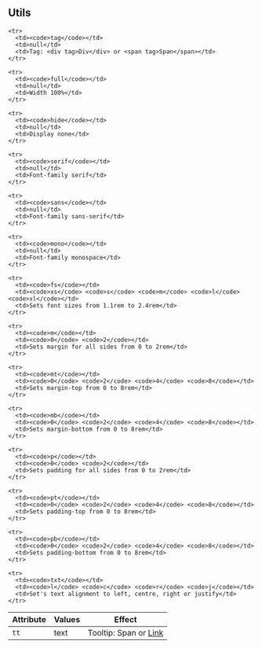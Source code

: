 ## Utils

<table>
  <thead>
    <tr>
      <th>Attribute</th>
      <th>Values</th>
      <th>Effect</th>
    </tr>
  </thead>

  <tbody>
    <tr>
      <td><code>tt</code></td>
      <td>text</td>
      <td>Tooltip: <span tt="Tooltip Top">Span</span> or <a tt href="http://www.rawcss.com/" target="_blank">Link</a></td>
    </tr>

    <tr>
      <td><code>tag</code></td>
      <td>null</td>
      <td>Tag: <div tag>Div</div> or <span tag>Span</span></td>
    </tr>

    <tr>
      <td><code>full</code></td>
      <td>null</td>
      <td>Width 100%</td>
    </tr>

    <tr>
      <td><code>hide</code></td>
      <td>null</td>
      <td>Display none</td>
    </tr>

    <tr>
      <td><code>serif</code></td>
      <td>null</td>
      <td>Font-family serif</td>
    </tr>

    <tr>
      <td><code>sans</code></td>
      <td>null</td>
      <td>Font-family sans-serif</td>
    </tr>

    <tr>
      <td><code>mono</code></td>
      <td>null</td>
      <td>Font-family monospace</td>
    </tr>

    <tr>
      <td><code>fs</code></td>
      <td><code>xs</code> <code>s</code> <code>m</code> <code>l</code> <code>xl</code></td>
      <td>Sets font sizes from 1.1rem to 2.4rem</td>
    </tr>

    <tr>
      <td><code>m</code></td>
      <td><code>0</code> <code>2</code></td>
      <td>Sets margin for all sides from 0 to 2rem</td>
    </tr>

    <tr>
      <td><code>mt</code></td>
      <td><code>0</code> <code>2</code> <code>4</code> <code>8</code></td>
      <td>Sets margin-top from 0 to 8rem</td>
    </tr>

    <tr>
      <td><code>mb</code></td>
      <td><code>0</code> <code>2</code> <code>4</code> <code>8</code></td>
      <td>Sets margin-bottom from 0 to 8rem</td>
    </tr>

    <tr>
      <td><code>p</code></td>
      <td><code>0</code> <code>2</code></td>
      <td>Sets padding for all sides from 0 to 2rem</td>
    </tr>

    <tr>
      <td><code>pt</code></td>
      <td><code>0</code> <code>2</code> <code>4</code> <code>8</code></td>
      <td>Sets padding-top from 0 to 8rem</td>
    </tr>

    <tr>
      <td><code>pb</code></td>
      <td><code>0</code> <code>2</code> <code>4</code> <code>8</code></td>
      <td>Sets padding-bottom from 0 to 8rem</td>
    </tr>

    <tr>
      <td><code>txt</code></td>
      <td><code>l</code> <code>c</code> <code>r</code> <code>j</code></td>
      <td>Set's text alignment to left, centre, right or justify</td>
    </tr>
  </tbody>
</table>
